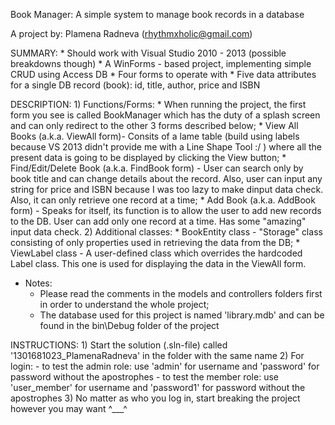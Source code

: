 Book Manager: A simple system to manage book records in a database

A project by: Plamena Radneva (rhythmxholic@gmail.com)

SUMMARY:
	* Should work with Visual Studio 2010 - 2013 (possible breakdowns though)
	* A WinForms - based project, implementing simple CRUD using Access DB
	* Four forms to operate with
	* Five data attributes for a single DB record (book): id, title, author, price and ISBN

DESCRIPTION:
	1) Functions/Forms:
		* When running the project, the first form you see is called BookManager which has the duty of
		a splash screen and can only redirect to the other 3 forms described below;
		* View All Books (a.k.a. ViewAll form)- Consits of a lame table (build using labels because VS 2013 didn't provide me with a Line Shape Tool :/ )
		where all the present data is going to be displayed by clicking the View button;
		* Find/Edit/Delete Book (a.k.a. FindBook form) - User can search only by book title and can change details about the record.
		Also, user can input any string for price and ISBN because I was too lazy to make dinput data check. Also, it can
		only retrieve one record at a time;
		* Add Book (a.k.a. AddBook form) - Speaks for itself, its function is to allow the user to add new records to the DB.
		User can add only one record at a time. Has some "amazing" input data check.
	2) Additional classes:
		* BookEntity class - "Storage" class consisting of only properties used in retrieving the data from the DB;
		* ViewLabel class - A user-defined class which overrides the hardcoded Label class. This one is used
		for displaying the data in the ViewAll form.

* Notes: 
	- Please read the comments in the models and controllers folders first in order to understand the whole project;
	- The database used for this project is named 'library.mdb' and can be found in the bin\Debug folder of the project

INSTRUCTIONS:
	 1) Start the solution (.sln-file) called '1301681023_PlamenaRadneva' in the folder with the same name
	 2) For login:
	    - to test the admin role: use 'admin' for username and 'password' for password without the apostrophes
	    - to test the member role: use 'user_member' for username and 'password1' for password without the apostrophes
	3) No matter as who you log in, start breaking the project however you may want ^___^

